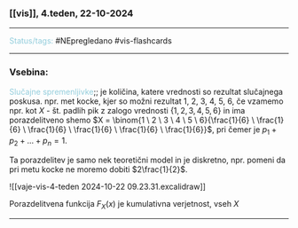 ### [[vis]], 4.teden, 22-10-2024
---

<font color="#92cddc">Status/tags:</font> #NEpregledano #vis-flashcards 

---

### Vsebina:

<font color="#92cddc">Slučajne spremenljivke</font>;; je količina, katere vrednosti so rezultat slučajnega poskusa. npr. met kocke, kjer so možni rezultat 1, 2, 3, 4, 5, 6, če vzamemo npr. kot $X$ - št. padlih pik z zalogo vrednosti $\{1, 2, 3, 4, 5, 6\}$ in ima porazdelitveno shemo $X = \binom{1 \ 2 \ 3 \ 4 \ 5 \ 6}{\frac{1}{6} \ \frac{1}{6} \ \frac{1}{6} \ \frac{1}{6} \ \frac{1}{6} \ \frac{1}{6}}$, pri čemer je $p_1 + p_2 + ... + p_n = 1$.

Ta porazdelitev je samo nek teoretični model in je diskretno, npr. pomeni da pri metu kocke ne moremo dobiti $2\frac{1}{2}$.

![[vaje-vis-4-teden 2024-10-22 09.23.31.excalidraw]]

Porazdelitvena funkcija $F_X(x)$ je kumulativna verjetnost, vseh $X$  

---
